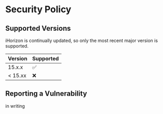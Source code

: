 # Security Policy

## Supported Versions

iHorizon is continually updated, so only the most recent major version is supported.

| Version | Supported          |
| ------- | ------------------ |
| 15.x.x  | :white_check_mark: |
| < 15.xx | :x:                |

## Reporting a Vulnerability

in writing
